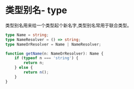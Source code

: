# 类型别名- type

类型别名用来给一个类型起个新名字,类型别名常用于联合类型。

```typescript
type Name = string;
type NameResolver = () => string;
type NameOrResolver = Name | NameResolver;

function getName(n: NameOrResolver): Name {
    if (typeof n === 'string') {
        return n;
    } else {
        return n();
    }
}
```

